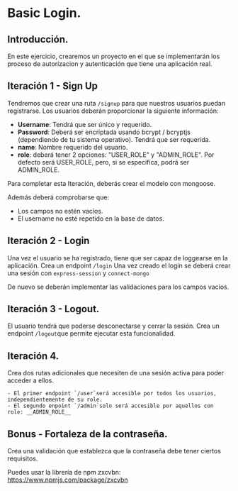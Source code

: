# Basic Login.


## Introducción. 

En este ejercicio, crearemos un proyecto en el que se implementarán los proceso de autorizacion y autenticación que tiene una aplicación real. 


## Iteración 1 - Sign Up

Tendremos que crear una ruta  `/signup` para que nuestros usuarios puedan registrarse. Los usuarios deberán proporcionar la siguiente información: 

- **Username**: Tendrá que ser único y requerido.  
- **Password**: Deberá ser encriptada usando bcrypt / bcryptjs (dependiendo de tu sistema operativo). Tendrá que ser requerida.
- **name**: Nombre requerido del usuario. 
- **role**: deberá tener 2 opciones: "USER_ROLE" y "ADMIN_ROLE". Por defecto será USER_ROLE, pero, si se especifica, podrá ser ADMIN_ROLE.

Para completar esta Iteración, deberás crear el modelo con mongoose. 

Además deberá comprobarse que:

- Los campos no estén vacíos. 
- El username no esté repetido en la base de datos. 

## Iteración 2 - Login
Una vez el usuario se ha registrado, tiene que ser capaz de loggearse en la aplicación. Crea un endpoint `/login` Una vez creado el login se deberá crear una sesión con `express-session` y `connect-mongo`

De nuevo se deberán implementar las validaciones para los campos vacíos. 

## Iteración 3 - Logout. 

El usuario tendrá que poderse desconectarse y cerrar la sesión. 
Crea un endpoint `/logout`que permite ejecutar esta funcionalidad. 


## Iteración 4. 

Crea dos rutas adicionales que necesiten de una sesión activa para poder acceder a ellos. 

    - El primer endpoint `/user`será accesible por todos los usuarios, independientemente de su role. 
    - El segundo enpoint `/admin`solo será accesible por aquellos con role: __ADMIN_ROLE__



## Bonus - Fortaleza de la contraseña.

Crea una validación que establezca que la contraseña debe tener ciertos requisitos. 

Puedes usar la librería de npm zxcvbn: https://www.npmjs.com/package/zxcvbn


